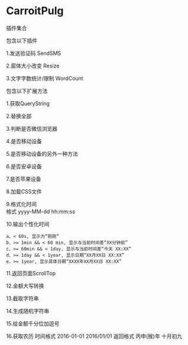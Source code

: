 # CarroitPulg

插件集合

包含以下插件

1.发送验证码 SendSMS

2.窗体大小改变 Resize

3.文字字数统计/限制 WordCount


包含以下扩展方法

1.获取QueryString

2.替换全部

3.判断是否微信浏览器

4.是否移动设备

5.是否移动设备的另外一种方法

6.是否安卓设备

7.是否苹果设备

8.加载CSS文件

9.格式化时间  
格式  yyyy-MM-dd hh:mm:ss

10.输出个性化时间

    a、< 60s, 显示为“刚刚”
    b、>= 1min && < 60 min, 显示与当前时间差“XX分钟前”
    c、>= 60min && < 1day, 显示与当前时间差“今天 XX:XX”
    d、>= 1day && < 1year, 显示日期“XX月XX日 XX:XX”
    e、>= 1year, 显示具体日期“XXXX年XX月XX日 XX:XX”
11.返回页面ScrollTop

12.金额大写转换

13.截取字符串

14.生成随机字符串

15.给金额千分位加逗号

16.获取农历 时间格式 2016-01-01 2016/01/01 返回格式 丙申(猴)年 十月初九
